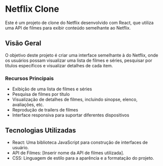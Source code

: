 # Netflix Clone

Este é um projeto de clone do Netflix desenvolvido com React, que utiliza uma API de filmes para exibir conteúdo semelhante ao Netflix.

## Visão Geral

O objetivo deste projeto é criar uma interface semelhante à do Netflix, onde os usuários possam visualizar uma lista de filmes e séries, pesquisar por títulos específicos e visualizar detalhes de cada item.

### Recursos Principais

- Exibição de uma lista de filmes e séries
- Pesquisa de filmes por título
- Visualização de detalhes de filmes, incluindo sinopse, elenco, avaliações, etc.
- Reprodução de trailers de filmes
- Interface responsiva para suportar diferentes dispositivos

## Tecnologias Utilizadas

- React: Uma biblioteca JavaScript para construção de interfaces de usuário.
- API de Filmes: [Inserir nome da API de filmes utilizada].
- CSS: Linguagem de estilo para a aparência e a formatação do projeto.
